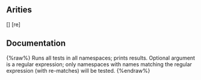 ## Arities
[]
[re]

## Documentation
{%raw%}
Runs all tests in all namespaces; prints results.
  Optional argument is a regular expression; only namespaces with
  names matching the regular expression (with re-matches) will be
  tested.
{%endraw%}

